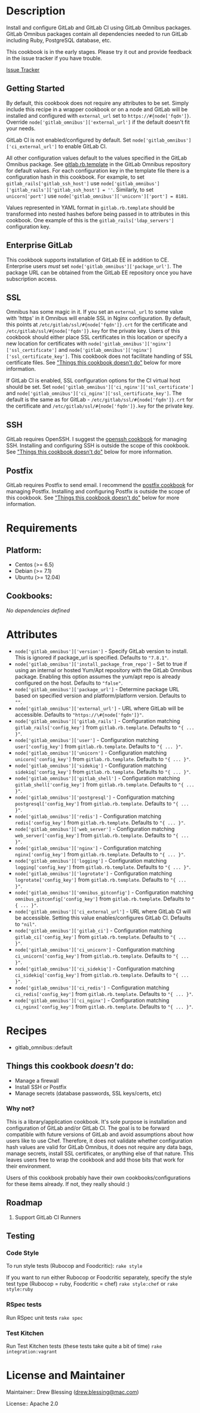 # Description

Install and configure GitLab and GitLab CI using GitLab Omnibus packages. GitLab
Omnibus packages contain all dependencies needed to run GitLab including Ruby,
PostgreSQL database, etc.

This cookbook is in the early stages. Please try it out and provide
feedback in the issue tracker if you have trouble.

[Issue Tracker](https://gitlab.com/dblessing/chef-gitlab_omnibus/issues)

## Getting Started

By default, this cookbook does not require any attributes to be set. Simply
include this recipe in a wrapper cookbook or on a node and GitLab will be
installed and configured with `external_url` set to `https://#{node['fqdn']}`.
Override `node['gitlab_omnibus']['external_url']` if the default doesn't fit
your needs.

GitLab CI is not enabled/configured by default. Set
`node['gitlab_omnibus']['ci_external_url']` to enable GitLab CI.

All other configuration values default to the values specified in the GitLab
Omnibus package. See
[gitlab.rb.template](https://gitlab.com/gitlab-org/omnibus-gitlab/blob/master/files/gitlab-config-template/gitlab.rb.template)
in the GitLab Omnibus repository for default values. For each configuration
key in the template file there is a configuration hash in this cookbook. For
example, to set `gitlab_rails['gitlab_ssh_host']` use
`node['gitlab_omnibus']['gitlab_rails']['gitlab_ssh_host'] = ''`. Similarly,
to set `unicorn['port']` use `node['gitlab_omnibus']['unicorn']['port'] = 8181`.

Values represented in YAML format in `gitlab.rb.template` should be transformed
into nested hashes before being passed in to attributes in this cookbook. One
example of this is the `gitlab_rails['ldap_servers']` configuration key.

## Enterprise GitLab

This cookbook supports installation of GitLab EE in addition to CE. Enterprise
users *must* set `node['gitlab_omnibus']['package_url']`. The package URL can
be obtained from the GitLab EE repository once you have subscription access.

## SSL

Omnibus has some magic in it. If you set an `external_url` to some value with
'https' in it Omnibus will enable SSL in Nginx configuration. By default, this
points at `/etc/gitlab/ssl/#{node['fqdn']}.crt` for the certificate and
`/etc/gitlab/ssl/#{node['fqdn']}.key` for the private key. Users of this
cookbook should either place SSL certificates in this location or specify
a new location for certificates with
`node['gitlab_omnibus']['nginx']['ssl_certificate']` and
`node['gitlab_omnibus']['nginx']['ssl_certificate_key']`. This cookbook does
not facilitate handling of SSL certificate files. See
["Things this cookbook doesn't do"](#things-this-cookbook-doesn-t-do) below for
more information.

If GitLab CI is enabled, SSL configuration options for the CI virtual host
should be set. Set `node['gitlab_omnibus']['ci_nginx']['ssl_certificate']` and
`node['gitlab_omnibus']['ci_nginx']['ssl_certificate_key']`. The default
is the same as for GitLab - `/etc/gitlab/ssl/#{node['fqdn']}.crt` for the
certificate and `/etc/gitlab/ssl/#{node['fqdn']}.key` for the private key.

## SSH

GitLab requires OpenSSH. I suggest the
[openssh cookbook](https://supermarket.chef.io/cookbooks/openssh) for managing
SSH. Installing and configuring SSH is outside the scope of this cookbook. See
["Things this cookbook doesn't do"](#things-this-cookbook-doesn-t-do) below for
more information.

## Postfix

GitLab requires Postfix to send email. I recommend the
[postfix cookbook](https://supermarket.chef.io/cookbooks/postfix) for managing
Postfix. Installing and configuring Postfix is outside the scope of this
cookbook. See
["Things this cookbook doesn't do"](#things-this-cookbook-doesn-t-do) below for
more information.

# Requirements

## Platform:

* Centos (>= 6.5)
* Debian (>= 7.1)
* Ubuntu (>= 12.04)

## Cookbooks:

*No dependencies defined*

# Attributes

* `node['gitlab_omnibus']['version']` - Specify GitLab version to install. This is ignored if package_url is specified. Defaults to `"7.8.1"`.
* `node['gitlab_omnibus']['install_package_from_repo']` - Set to true if using an internal or hosted Yum/Apt repository
with the GitLab Omnibus package. Enabling this option assumes
the yum/apt repo is already configured on the host. Defaults to `"false"`.
* `node['gitlab_omnibus']['package_url']` - Determine package URL based on specified version
and platform/platform version. Defaults to `""`.
* `node['gitlab_omnibus']['external_url']` - URL where GitLab will be accessible. Defaults to `"https://\#{node['fqdn']}"`.
* `node['gitlab_omnibus']['gitlab_rails']` - Configuration matching `gitlab_rails['config_key']` from `gitlab.rb.template`. Defaults to `"{ ... }"`.
* `node['gitlab_omnibus']['user']` - Configuration matching `user['config_key']` from `gitlab.rb.template`. Defaults to `"{ ... }"`.
* `node['gitlab_omnibus']['unicorn']` - Configuration matching `unicorn['config_key']` from `gitlab.rb.template`. Defaults to `"{ ... }"`.
* `node['gitlab_omnibus']['sidekiq']` - Configuration matching `sidekiq['config_key']` from `gitlab.rb.template`. Defaults to `"{ ... }"`.
* `node['gitlab_omnibus']['gitlab_shell']` - Configuration matching `gitlab_shell['config_key']` from `gitlab.rb.template`. Defaults to `"{ ... }"`.
* `node['gitlab_omnibus']['postgresql']` - Configuration matching `postgresql['config_key']` from `gitlab.rb.template`. Defaults to `"{ ... }"`.
* `node['gitlab_omnibus']['redis']` - Configuration matching `redis['config_key']` from `gitlab.rb.template`. Defaults to `"{ ... }"`.
* `node['gitlab_omnibus']['web_server']` - Configuration matching `web_server['config_key']` from `gitlab.rb.template`. Defaults to `"{ ... }"`.
* `node['gitlab_omnibus']['nginx']` - Configuration matching `nginx['config_key']` from `gitlab.rb.template`. Defaults to `"{ ... }"`.
* `node['gitlab_omnibus']['logging']` - Configuration matching `logging['config_key']` from `gitlab.rb.template`. Defaults to `"{ ... }"`.
* `node['gitlab_omnibus']['logrotate']` - Configuration matching `logrotate['config_key']` from `gitlab.rb.template`. Defaults to `"{ ... }"`.
* `node['gitlab_omnibus']['omnibus_gitconfig']` - Configuration matching `omnibus_gitconfig['config_key']` from `gitlab.rb.template`. Defaults to `"{ ... }"`.
* `node['gitlab_omnibus']['ci_external_url']` - URL where GitLab CI will be accessible. Setting this value enables/configures GitLab CI. Defaults to `"nil"`.
* `node['gitlab_omnibus']['gitlab_ci']` - Configuration matching `gitlab_ci['config_key']` from `gitlab.rb.template`. Defaults to `"{ ... }"`.
* `node['gitlab_omnibus']['ci_unicorn']` - Configuration matching `ci_unicorn['config_key']` from `gitlab.rb.template`. Defaults to `"{ ... }"`.
* `node['gitlab_omnibus']['ci_sidekiq']` - Configuration matching `ci_sidekiq['config_key']` from `gitlab.rb.template`. Defaults to `"{ ... }"`.
* `node['gitlab_omnibus']['ci_redis']` - Configuration matching `ci_redis['config_key']` from `gitlab.rb.template`. Defaults to `"{ ... }"`.
* `node['gitlab_omnibus']['ci_nginx']` - Configuration matching `ci_nginx['config_key']` from `gitlab.rb.template`. Defaults to `"{ ... }"`.

# Recipes

* gitlab_omnibus::default

## Things this cookbook *doesn't* do:

* Manage a firewall
* Install SSH or Postfix
* Manage secrets (database passwords, SSL keys/certs, etc)

### Why not?

This is a library/application cookbook. It's sole purpose is installation
and configuration of GitLab and/or GitLab CI. The goal is to be forward
compatible with future versions of GitLab and avoid assumptions about how
users like to use Chef. Therefore, it does not validate whether configuration
hash values are valid for GitLab Omnibus, it does not require any data bags,
manage secrets, install SSL certificates, or anything else of that nature.
This leaves users free to wrap the cookbook and add those bits that work for
their environment.

Users of this cookbook probably have their own cookbooks/configurations for
these items already. If not, they really should :)


## Roadmap

1. Support GitLab CI Runners


## Testing

### Code Style
To run style tests (Rubocop and Foodcritic):
`rake style`

If you want to run either Rubocop or Foodcritic separately, specify the style
test type (Rubocop = ruby, Foodcritic = chef)
`rake style:chef`
or
`rake style:ruby`

### RSpec tests
Run RSpec unit tests
`rake spec`

### Test Kitchen
Run Test Kitchen tests (these tests take quite a bit of time)
`rake integration:vagrant`


# License and Maintainer

Maintainer:: Drew Blessing (<drew.blessing@mac.com>)

License:: Apache 2.0
